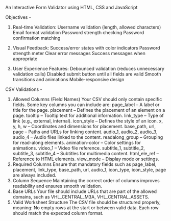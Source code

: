 An Interactive Form Validator using HTML, CSS and JavaScript

Objectives -
  
  1. Real-time Validation:
        Username validation (length, allowed characters)
        Email format validation
        Password strength checking
        Password confirmation matching
  
  2. Visual Feedback:
        Success/error states with color indicators
        Password strength meter
        Clear error messages
        Success messages when appropriate
  
  3. User Experience Features:
        Debounced validation (reduces unnecessary validation calls)
        Disabled submit button until all fields are valid
        Smooth transitions and animations
        Mobile-responsive design

CSV Validations - 

1. Allowed Columns (Field Names)
  Your CSV should only contain specific fields. Some key columns you can include are:
    page_label – A label or title for the page.
    placement – Defines the placement of an element on a page.
    tooltip – Tooltip text for additional information.
    link_type – Type of link (e.g., external, internal).
    icon_style – Defines the style of an icon.
    x, y, h, w – Coordinates and dimensions for placement.
    base_path, url, page – Paths and URLs for linking content.
    audio_1, audio_2, audio_3, audio_4 – Audio files linked to the content.
    readalong_group – Grouping for read-along elements.
    animation-color – Color settings for animations.
    video_1 – Video file reference.
    subtitle_1, subtitle_2, subtitle_3, subtitle_4 – Subtitles for multimedia content.
    html_ele_ref – Reference to HTML elements.
    view_mode – Display mode or settings.
2. Required Columns
  Ensure that mandatory fields such as page_label, placement, link_type, base_path, url, audio_1, icon_type, icon_style, page are always included.
3. Column Sequence
  Maintaining the correct order of columns improves readability and ensures smooth validation.
4. Base URLs
  Your file should include URLs that are part of the allowed domains, such as VHL_CENTRAL_M3A, VHL_CENTRAL_ASSETS.
5. Valid Worksheet Structure
  The CSV file should be structured properly, meaning:
    No empty rows at the start or between valid data.
    Each row should match the expected column format.
